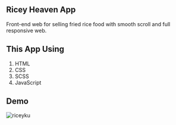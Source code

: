## Ricey Heaven App

Front-end web for selling fried rice food with smooth scroll and full responsive web.

## This App Using

1. HTML
2. CSS
3. SCSS
4. JavaScript

## Demo

![riceyku](https://user-images.githubusercontent.com/90226201/134623994-57cced40-73a3-47c9-878d-7148f022b3c1.gif)
